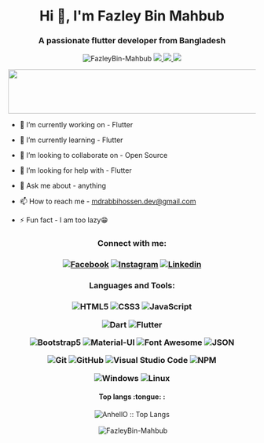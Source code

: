 <h1 align="center">Hi 👋, I'm Fazley Bin Mahbub</h1>
<h3 align="center">A passionate flutter developer from Bangladesh</h3>

<p align="center"> <img src="https://komarev.com/ghpvc/?username=FazleyBin-Mahbub&label=Profile%20views&color=4DC71F&style=flat" alt="FazleyBin-Mahbub" /> <a href="https://github.com/ryo-ma/github-profile-trophy/issues">
    <img src="https://img.shields.io/badge/Age-21-brighteen"/> 
  </a>
  <a href="https://github.com/ryo-ma/github-profile-trophy/network/members">
    <img src="https://img.shields.io/badge/Focus-Frontend-brighteen"/> 
  </a>  
  <a href="https://github.com/ryo-ma/github-profile-trophy/stargazers">
    <img src="https://img.shields.io/badge/Living-Gazipur-brighteen"/> 
  </a>
     </p>

 <p align="center" >
  <img x height=90 width=800 src="https://github-profile-trophy.vercel.app/?username=FazleyBin-Mahbub&column=8&theme=onedark&no-frame=true"/>
</p>

- 🔭 I’m currently working on - Flutter

- 🌱 I’m currently learning - Flutter

- 👯 I’m looking to collaborate on - Open Source

- 🤝 I’m looking for help with - Flutter

- 💬 Ask me about - anything
 
- 📫 How to reach me - mdrabbihossen.dev@gmail.com 

- ⚡ Fun fact - I am too lazy😁

<h3 align="center">Connect with me:</h3>

<h3 align="center">
    
[![Facebook](https://img.shields.io/badge/-Facebook-1A1B27?style=flat&logo=facebook&labelColor=252526)](https://www.facebook.com/fazleybinmahbub26)
[![Instagram](https://img.shields.io/badge/-Instagram-1A1B27?style=flat&logo=instagram&labelColor=252526)](https://www.instagram.com/fazleybinmahbub26/)
[![Linkedin](https://img.shields.io/badge/-Linkedin-1A1B27?style=flat&logo=linkedin&labelColor=242424)](https://www.linkedin.com/in/fazleybinmahbub26/)


</h3>

<h3 align="center">Languages and Tools:</h3>

<h3 align="center">
    
![HTML5](https://img.shields.io/badge/-HTML5-1A1B27?style=flat&logo=html5&logoColor=ffffff&labelColor=E34F26)
![CSS3](https://img.shields.io/badge/-CSS3-1A1B27?style=flat&logo=css3&logoColor=ffffff&labelColor=1572B6)
![JavaScript](https://img.shields.io/badge/-JavaScript-1A1B27?style=flat&logo=javascript&labelColor=252526)
<!-- ![React](https://img.shields.io/badge/-React-1A1B27?style=flat&logo=react&labelColor=252526) -->
<!-- ![Redux](https://img.shields.io/badge/-Redux-1A1B27?style=flat&logo=redux&logoColor=764ABC&labelColor=252526) -->
<!-- ![Nodejs](https://img.shields.io/badge/-Nodejs-1A1B27?style=flat&logo=Node.js&labelColor=252526) -->
<!-- ![Figma](https://img.shields.io/badge/-Figma-1A1B27?style=flat&logo=Figma&labelColor=252526) -->
![Dart](https://img.shields.io/badge/-Dart-1A1B27?style=flat&logo=Dart&logoColor=00BEAD&labelColor=252526)
![Flutter](https://img.shields.io/badge/-Flutter-1A1B27?style=flat&logo=Flutter&logoColor=29B0EE&labelColor=252526)
<!-- ![MongoDB](https://img.shields.io/badge/-MongoDB-1A1B27?style=flat&logo=mongodb&labelColor=252526) -->
<!-- ![Sass](https://img.shields.io/badge/-Sass-1A1B27?style=flat&logo=sass&logoColor=ffffff&labelColor=%23CC6699) -->
![Bootstrap5](https://img.shields.io/badge/-Bootstrap-1A1B27?style=flat&logo=bootstrap&logoColor=ffffff&labelColor=563D7C)
![Material-UI](https://img.shields.io/badge/-Material%20UI-1A1B27?style=flat&logo=Material%20UI&logoColor=ffffff&labelColor=0081CB)
![Font Awesome](https://img.shields.io/badge/-font%20awesome-1A1B27?style=flat&logo=font-awesome&logoColor=339AF0&labelColor=252526)
![JSON](https://img.shields.io/badge/-JSON-1A1B27?style=flat&logo=JSON&logoColor=ffffff&labelColor=252526)
<!-- ![Json Web Tokens](https://img.shields.io/badge/-Json%20Web%20Tokens-1A1B27?style=flat&logo=json-web-tokens&logoColor=ffffff&labelColor=252526) -->
![Git](https://img.shields.io/badge/-Git-1A1B27?style=flat&logo=git&logoColor=F05032&labelColor=252526)
![GitHub](https://img.shields.io/badge/-GitHub-1A1B27?style=flat&logo=github&logoColor=ffffff&labelColor=252526)
![Visual Studio Code](https://img.shields.io/badge/-VSCode-1A1B27?style=flat&logo=visual-studio-code&labelColor=007ACC)
![NPM](https://img.shields.io/badge/-npm-1A1B27?style=flat&logo=npm&labelColor=252526)
<!-- ![ESlint](https://img.shields.io/badge/-ESlint-1A1B27?style=flat&logo=ESlint&labelColor=4B32C3) -->
![Windows](https://img.shields.io/badge/-Windows-1A1B27?style=flat&logo=windows&logoColor=ffffff&labelColor=0078D6)
![Linux](https://img.shields.io/badge/-Linux-1A1B27?style=flat&logo=linux&logoColor=ffffff&labelColor=0078D6)

</h3>


<h4 align="center">Top langs :tongue: :</h4>

<p align="center"><img src="https://github-readme-stats.vercel.app/api/top-langs/?username=FazleyBin-Mahbub&langs_count=10&theme=tokyonight&layout=compact" alt="AnhellO :: Top Langs" /></p>

<p align="center">&nbsp;<img align="center" src="https://github-readme-stats.vercel.app/api?username=FazleyBin-Mahbub&show_icons=true&hide=contribs,prs&cache_seconds=86400&theme=tokyonight" alt="FazleyBin-Mahbub" /></p>

